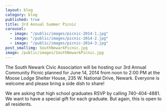 ```yaml
---
layout: blog
category: blog
published: true
title: 3rd Annual Summer Picnic
carousel: 
  - image: "/public/images/picnic-2014-1.jpg"
  - image: "/public/images/picnic-2014-2.jpg"
  - image: "/public/images/picnic-2014-3.jpg"
post_smallimg: SouthNewarkPicnic.jpg
image: /public/images/SouthNewarkPicnic.jpg
---
```


The South Newark Civic Association will be hosting our 3rd Annual Community Picnic planned for June 14, 2014 from noon to 2:00 PM at the Moose Lodge Shelter House, 235 W. National Drive, Newark. Everyone is welcome and please bring a side dish to share!

We are asking that high school graduates RSVP by calling 740-404-4881. We want to have a special gift for each graduate. But again, this is open to all residents.